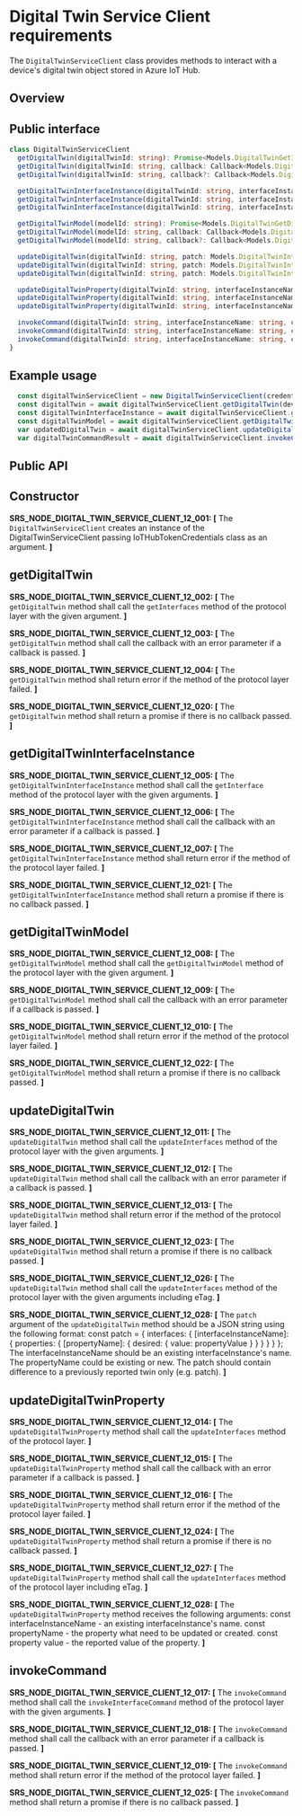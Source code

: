 # Digital Twin Service Client requirements

The `DigitalTwinServiceClient` class provides methods to interact with a device's digital twin object stored in Azure IoT Hub.

## Overview

## Public interface

```typescript
class DigitalTwinServiceClient
  getDigitalTwin(digitalTwinId: string): Promise<Models.DigitalTwinGetInterfacesResponse>;
  getDigitalTwin(digitalTwinId: string, callback: Callback<Models.DigitalTwinGetInterfacesResponse>): void;
  getDigitalTwin(digitalTwinId: string, callback?: Callback<Models.DigitalTwinGetInterfacesResponse>): void | Promise<Models.DigitalTwinGetInterfacesResponse> {

  getDigitalTwinInterfaceInstance(digitalTwinId: string, interfaceInstanceName: string): Promise<Models.DigitalTwinGetInterfaceResponse>;
  getDigitalTwinInterfaceInstance(digitalTwinId: string, interfaceInstanceName: string, callback: Callback<Models.DigitalTwinGetInterfaceResponse>): void;
  getDigitalTwinInterfaceInstance(digitalTwinId: string, interfaceInstanceName: string, callback?: Callback<Models.DigitalTwinGetInterfaceResponse>): void | Promise<Models.DigitalTwinGetInterfaceResponse> {

  getDigitalTwinModel(modelId: string): Promise<Models.DigitalTwinGetDigitalTwinModelResponse>;
  getDigitalTwinModel(modelId: string, callback: Callback<Models.DigitalTwinGetDigitalTwinModelResponse>): void;
  getDigitalTwinModel(modelId: string, callback?: Callback<Models.DigitalTwinGetDigitalTwinModelResponse>): void | Promise<Models.DigitalTwinGetDigitalTwinModelResponse> {

  updateDigitalTwin(digitalTwinId: string, patch: Models.DigitalTwinInterfacesPatch): Promise<Models.DigitalTwinUpdateInterfacesResponse>;
  updateDigitalTwin(digitalTwinId: string, patch: Models.DigitalTwinInterfacesPatch, callback: Callback<Models.DigitalTwinUpdateInterfacesResponse>): void;
  updateDigitalTwin(digitalTwinId: string, patch: Models.DigitalTwinInterfacesPatch, callback?: Callback<Models.DigitalTwinUpdateInterfacesResponse>): void | Promise<Models.DigitalTwinUpdateInterfacesResponse> {

  updateDigitalTwinProperty(digitalTwinId: string, interfaceInstanceName: string, propertyName: string, propertyValue: string): Promise<Models.DigitalTwinUpdateInterfacesResponse>;
  updateDigitalTwinProperty(digitalTwinId: string, interfaceInstanceName: string, propertyName: string, propertyValue: string, callback: Callback<Models.DigitalTwinUpdateInterfacesResponse>): void;
  updateDigitalTwinProperty(digitalTwinId: string, interfaceInstanceName: string, propertyName: string, propertyValue: string, callback?: Callback<Models.DigitalTwinUpdateInterfacesResponse>): void | Promise<Models.DigitalTwinUpdateInterfacesResponse> {

  invokeCommand(digitalTwinId: string, interfaceInstanceName: string, commandName: string, argument: string): Promise<Models.DigitalTwinInvokeInterfaceCommandResponse>;
  invokeCommand(digitalTwinId: string, interfaceInstanceName: string, commandName: string, argument: string, callback: Callback<Models.DigitalTwinInvokeInterfaceCommandResponse>): void;
  invokeCommand(digitalTwinId: string, interfaceInstanceName: string, commandName: string, argument: string, callback?: Callback<Models.DigitalTwinInvokeInterfaceCommandResponse>): void | Promise<Models.DigitalTwinInvokeInterfaceCommandResponse> {
}
```

## Example usage

```javascript
  const digitalTwinServiceClient = new DigitalTwinServiceClient(credentials);
  const digitalTwin = await digitalTwinServiceClient.getDigitalTwin(deviceDescription.deviceId);
  const digitalTwinInterfaceInstance = await digitalTwinServiceClient.getDigitalTwinInterfaceInstance(deviceDescription.deviceId, interfaceInstanceName);
  const digitalTwinModel = await digitalTwinServiceClient.getDigitalTwinModel(modelId);
  var updatedDigitalTwin = await digitalTwinServiceClient.updateDigitalTwin(deviceDescription.deviceId, patch, digitalTwin.eTag);
  var digitalTwinCommandResult = await digitalTwinServiceClient.invokeCommand(digitalTwin.Id, digitalTwinInterfaceInstanceName, digitalTwinCommandName, digitalTwinArgument);
```

## Public API

## Constructor

**SRS_NODE_DIGITAL_TWIN_SERVICE_CLIENT_12_001: [** The `DigitalTwinServiceClient` creates an instance of the DigitalTwinServiceClient passing IoTHubTokenCredentials class as an argument. **]**

## getDigitalTwin

**SRS_NODE_DIGITAL_TWIN_SERVICE_CLIENT_12_002: [** The `getDigitalTwin` method shall call the `getInterfaces` method of the protocol layer with the given argument. **]**

**SRS_NODE_DIGITAL_TWIN_SERVICE_CLIENT_12_003: [** The `getDigitalTwin` method shall call the callback with an error parameter if a callback is passed. **]**

**SRS_NODE_DIGITAL_TWIN_SERVICE_CLIENT_12_004: [** The `getDigitalTwin` method shall return error if the method of the protocol layer failed. **]**

**SRS_NODE_DIGITAL_TWIN_SERVICE_CLIENT_12_020: [** The `getDigitalTwin` method shall return a promise if there is no callback passed. **]**

## getDigitalTwinInterfaceInstance

**SRS_NODE_DIGITAL_TWIN_SERVICE_CLIENT_12_005: [** The `getDigitalTwinInterfaceInstance` method shall call the `getInterface` method of the protocol layer with the given arguments. **]**

**SRS_NODE_DIGITAL_TWIN_SERVICE_CLIENT_12_006: [** The `getDigitalTwinInterfaceInstance` method shall call the callback with an error parameter if a callback is passed. **]**

**SRS_NODE_DIGITAL_TWIN_SERVICE_CLIENT_12_007: [** The `getDigitalTwinInterfaceInstance` method shall return error if the method of the protocol layer failed. **]**

**SRS_NODE_DIGITAL_TWIN_SERVICE_CLIENT_12_021: [** The `getDigitalTwinInterfaceInstance` method shall return a promise if there is no callback passed. **]**

## getDigitalTwinModel

**SRS_NODE_DIGITAL_TWIN_SERVICE_CLIENT_12_008: [** The `getDigitalTwinModel` method shall call the `getDigitalTwinModel` method of the protocol layer with the given argument. **]**

**SRS_NODE_DIGITAL_TWIN_SERVICE_CLIENT_12_009: [** The `getDigitalTwinModel` method shall call the callback with an error parameter if a callback is passed. **]**

**SRS_NODE_DIGITAL_TWIN_SERVICE_CLIENT_12_010: [** The `getDigitalTwinModel` method shall return error if the method of the protocol layer failed. **]**

**SRS_NODE_DIGITAL_TWIN_SERVICE_CLIENT_12_022: [** The `getDigitalTwinModel` method shall return a promise if there is no callback passed. **]**

## updateDigitalTwin

**SRS_NODE_DIGITAL_TWIN_SERVICE_CLIENT_12_011: [** The `updateDigitalTwin` method shall call the `updateInterfaces` method of the protocol layer with the given arguments. **]**

**SRS_NODE_DIGITAL_TWIN_SERVICE_CLIENT_12_012: [** The `updateDigitalTwin` method shall call the callback with an error parameter if a callback is passed. **]**

**SRS_NODE_DIGITAL_TWIN_SERVICE_CLIENT_12_013: [** The `updateDigitalTwin` method shall return error if the method of the protocol layer failed. **]**

**SRS_NODE_DIGITAL_TWIN_SERVICE_CLIENT_12_023: [** The `updateDigitalTwin` method shall return a promise if there is no callback passed. **]**

**SRS_NODE_DIGITAL_TWIN_SERVICE_CLIENT_12_026: [** The `updateDigitalTwin` method shall call the `updateInterfaces` method of the protocol layer with the given arguments including eTag. **]**

**SRS_NODE_DIGITAL_TWIN_SERVICE_CLIENT_12_028: [** The `patch` argument of the `updateDigitalTwin` method should be a JSON string using the following format:
 const patch = {
    interfaces: {
      [interfaceInstanceName]: {
        properties: {
          [propertyName]: {
            desired: {
              value: propertyValue
            }
          }
        }
      }
    }
  };
  The interfaceInstanceName should be an existing interfaceInstance's name.
  The propertyName could be existing or new.
  The patch should contain difference to a previously reported twin only (e.g. patch).
 **]**

## updateDigitalTwinProperty

**SRS_NODE_DIGITAL_TWIN_SERVICE_CLIENT_12_014: [** The `updateDigitalTwinProperty` method shall call the `updateInterfaces` method of the protocol layer. **]**

**SRS_NODE_DIGITAL_TWIN_SERVICE_CLIENT_12_015: [** The `updateDigitalTwinProperty` method shall call the callback with an error parameter if a callback is passed. **]**

**SRS_NODE_DIGITAL_TWIN_SERVICE_CLIENT_12_016: [** The `updateDigitalTwinProperty` method shall return error if the method of the protocol layer failed. **]**

**SRS_NODE_DIGITAL_TWIN_SERVICE_CLIENT_12_024: [** The `updateDigitalTwinProperty` method shall return a promise if there is no callback passed. **]**

**SRS_NODE_DIGITAL_TWIN_SERVICE_CLIENT_12_027: [** The `updateDigitalTwinProperty` method shall call the `updateInterfaces` method of the protocol layer including eTag. **]**

**SRS_NODE_DIGITAL_TWIN_SERVICE_CLIENT_12_028: [** The `updateDigitalTwinProperty` method receives the following arguments:
  const interfaceInstanceName - an existing interfaceInstance's name.
  const propertyName - the property what need to be updated or created.
  const property value - the reported value of the property.
 **]**

## invokeCommand

**SRS_NODE_DIGITAL_TWIN_SERVICE_CLIENT_12_017: [** The `invokeCommand` method shall call the `invokeInterfaceCommand` method of the protocol layer with the given arguments. **]**

**SRS_NODE_DIGITAL_TWIN_SERVICE_CLIENT_12_018: [** The `invokeCommand` method shall call the callback with an error parameter if a callback is passed. **]**

**SRS_NODE_DIGITAL_TWIN_SERVICE_CLIENT_12_019: [** The `invokeCommand` method shall return error if the method of the protocol layer failed. **]**

**SRS_NODE_DIGITAL_TWIN_SERVICE_CLIENT_12_025: [** The `invokeCommand` method shall return a promise if there is no callback passed. **]**
